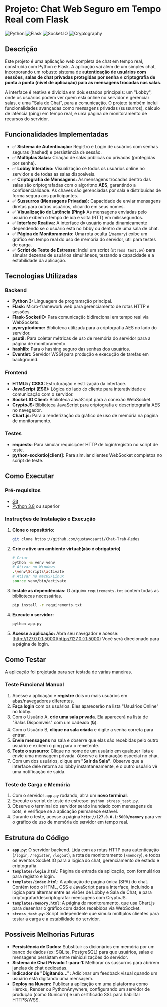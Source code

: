 # Projeto: Chat Web Seguro em Tempo Real com Flask

![Python](https://img.shields.io/badge/Python-3.9%2B-blue)
![Flask](https://img.shields.io/badge/Flask-2.x-orange)
![Socket.IO](https://img.shields.io/badge/Socket.IO-4.x-yellow)
![Cryptography](https://img.shields.io/badge/Criptografia-AES-purple)

## Descrição

Este projeto é uma aplicação web completa de chat em tempo real, construída com Python e Flask. A aplicação vai além de um simples chat, incorporando um robusto sistema de **autenticação de usuários com sessões**, **salas de chat privadas protegidas por senha** e **criptografia de ponta a ponta (nível de aplicação) para as mensagens trocadas nas salas**.

A interface é reativa e dividida em dois estados principais: um "Lobby", onde os usuários podem ver quem está online no servidor e gerenciar salas, e uma "Sala de Chat", para a comunicação. O projeto também inclui funcionalidades avançadas como mensagens privadas (sussurros), cálculo de latência (ping) em tempo real, e uma página de monitoramento de recursos do servidor.

## Funcionalidades Implementadas

- ✅ **Sistema de Autenticação:** Registro e Login de usuários com senhas seguras (hashed) e persistência de sessão.
- ✅ **Múltiplas Salas:** Criação de salas públicas ou privadas (protegidas por senha).
- ✅ **Lobby Interativo:** Visualização de todos os usuários online no servidor e de todas as salas disponíveis.
- ✅ **Criptografia de Mensagens:** As mensagens trocadas dentro das salas são criptografadas com o algoritmo **AES**, garantindo a confidencialidade. As chaves são gerenciadas por sala e distribuídas de forma segura aos participantes.
- ✅ **Sussurros (Mensagens Privadas):** Capacidade de enviar mensagens diretas para outros usuários, clicando em seus nomes.
- ✅ **Visualização de Latência (Ping):** As mensagens enviadas pelo usuário exibem o tempo de ida e volta (RTT) em milissegundos.
- ✅ **Interface Reativa:** A interface do usuário muda dinamicamente dependendo se o usuário está no lobby ou dentro de uma sala de chat.
- ✅ **Página de Monitoramento:** Uma rota oculta (`/memory`) exibe um gráfico em tempo real do uso de memória do servidor, útil para testes de carga.
- ✅ **Script de Teste de Estresse:** Inclui um script (`stress_test.py`) para simular dezenas de usuários simultâneos, testando a capacidade e a estabilidade da aplicação.

## Tecnologias Utilizadas

### Backend
* **Python 3:** Linguagem de programação principal.
* **Flask:** Micro-framework web para gerenciamento de rotas HTTP e sessões.
* **Flask-SocketIO:** Para comunicação bidirecional em tempo real via WebSockets.
* **pycryptodome:** Biblioteca utilizada para a criptografia AES no lado do servidor.
* **psutil:** Para coletar métricas de uso de memória do servidor para a página de monitoramento.
* **hashlib:** Para o hashing seguro das senhas dos usuários.
* **Eventlet:** Servidor WSGI para produção e execução de tarefas em background.

### Frontend
* **HTML5 / CSS3:** Estruturação e estilização da interface.
* **JavaScript (ES6):** Lógica do lado do cliente para interatividade e comunicação com o servidor.
* **Socket.IO Client:** Biblioteca JavaScript para a conexão WebSocket.
* **CryptoJS:** Biblioteca JavaScript para criptografia e descriptografia AES no navegador.
* **Chart.js:** Para a renderização do gráfico de uso de memória na página de monitoramento.

### Testes
* **requests:** Para simular requisições HTTP de login/registro no script de teste.
* **python-socketio[client]:** Para simular clientes WebSocket completos no script de teste.

## Como Executar

### Pré-requisitos
* [Git](https://git-scm.com/)
* [Python 3.8](https://www.python.org/) ou superior

### Instruções de Instalação e Execução

1.  **Clone o repositório:**
    ```bash
    git clone https://github.com/gustavosarti/Chat-Trab-Redes
    ```

2.  **Crie e ative um ambiente virtual:(não é obrigatório)**
    ```bash
    # Criar
    python -m venv venv
    # Ativar no Windows
    .\venv\Scripts\activate
    # Ativar no macOS/Linux
    source venv/bin/activate
    ```

3.  **Instale as dependências:**
    O arquivo `requirements.txt` contém todas as bibliotecas necessárias.
    ```bash
    pip install -r requirements.txt
    ```

4.  **Execute o servidor:**
    ```bash
    python app.py
    ```

5.  **Acesse a aplicação:**
    Abra seu navegador e acesse: [http://127.0.0.1:5000](http://127.0.0.1:5000)
    Você será direcionado para a página de login.

## Como Testar

A aplicação foi projetada para ser testada de várias maneiras.

### Teste Funcional Manual
1.  Acesse a aplicação e **registre** dois ou mais usuários em abas/navegadores diferentes.
2.  **Faça login** com os usuários. Eles aparecerão na lista "Usuários Online" no lobby.
3.  Com o Usuário A, **crie uma sala privada**. Ela aparecerá na lista de "Salas Disponíveis" com um cadeado (🔒).
4.  Com o Usuário B, **clique na sala criada** e digite a senha correta para entrar.
5.  **Envie mensagens** na sala e observe que elas são recebidas pelo outro usuário e exibem o ping para o remetente.
6.  **Teste o sussurro:** Clique no nome de um usuário em qualquer lista e envie uma mensagem privada. Observe a formatação especial no chat.
7.  Com um dos usuários, clique em **"Sair da Sala"**. Observe que a interface dele retorna ao lobby instantaneamente, e o outro usuário vê uma notificação de saída.

### Teste de Carga e Memória
1.  Com o servidor `app.py` rodando, abra um **novo terminal**.
2.  Execute o script de teste de estresse: `python stress_test.py`.
3.  Observe o terminal do servidor sendo inundado com mensagens de bots, e verifique se a aplicação permanece estável.
4.  Durante o teste, acesse a página **`http://127.0.0.1:5000/memory`** para ver o gráfico de uso de memória do servidor em tempo real.

## Estrutura do Código

* **`app.py`**: O servidor backend. Lida com as rotas HTTP para autenticação (`/login`, `/register`, `/logout`), a rota de monitoramento (`/memory`), e todos os eventos Socket.IO para a lógica do chat, gerenciamento de estado e criptografia.
* **`templates/login.html`**: Página de entrada da aplicação, com formulários para registro e login.
* **`templates/index.html`**: A aplicação de página única (SPA) do chat. Contém todo o HTML, CSS e JavaScript para a interface, incluindo a lógica para alternar entre as visões de Lobby e Sala de Chat, e para criptografar/descriptografar mensagens com CryptoJS.
* **`templates/memory.html`**: A página de monitoramento, que usa Chart.js para desenhar o gráfico com dados recebidos via WebSocket.
* **`stress_test.py`**: Script independente que simula múltiplos clientes para testar a carga e a estabilidade do servidor.

## Possíveis Melhorias Futuras

-   **Persistência de Dados:** Substituir os dicionários em memória por um banco de dados (ex: SQLite, PostgreSQL) para que usuários, salas e mensagens persistam entre reinicializações do servidor.
-   **Sistema de Chat Privado 1-para-1:** Melhorar os sussurros para abrirem janelas de chat dedicadas.
-   **Indicador de "Digitando...":** Adicionar um feedback visual quando um usuário está digitando uma mensagem.
-   **Deploy na Nuvem:** Publicar a aplicação em uma plataforma como Heroku, Render ou PythonAnywhere, configurando um servidor de produção (como Gunicorn) e um certificado SSL para habilitar HTTPS/WSS.
